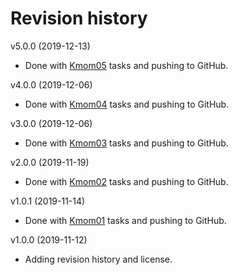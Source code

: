 Revision history
===============

v5.0.0 (2019-12-13)

* Done with [Kmom05](https://dbwebb.se/kurser/design-v2/kmom05) tasks and pushing to GitHub.

v4.0.0 (2019-12-06)

* Done with [Kmom04](https://dbwebb.se/kurser/design-v2/kmom04) tasks and pushing to GitHub.

v3.0.0 (2019-12-06)

* Done with [Kmom03](https://dbwebb.se/uppgift/bygg-ett-tema-med-vertikalt-och-horisontellt-grid) tasks and pushing to GitHub.

v2.0.0 (2019-11-19)

* Done with [Kmom02](https://dbwebb.se/uppgift/bygg-ett-less-tema-till-kursen-design) tasks and pushing to GitHub.

v1.0.1 (2019-11-14)

* Done with [Kmom01](https://dbwebb.se/uppgift/bygg-en-redovisa-sida-till-kursen-design) tasks and pushing to GitHub.

v1.0.0 (2019-11-12)

* Adding revision history and license.
